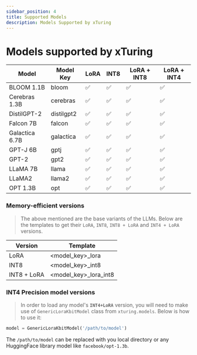 ```yaml
---
sidebar_position: 4
title: Supported Models
description: Models Supported by xTuring
---
```


# Models supported by xTuring

|   Model | Model Key | LoRA | INT8 | LoRA + INT8 | LoRA + INT4 |   
| ------ | --- | ---| --- | --- | --- |
| BLOOM 1.1B| bloom |  ✅ | ✅ | ✅ | ✅ |
| Cerebras 1.3B| cerebras | ✅  | ✅ | ✅ | ✅ |
| DistilGPT-2 | distilgpt2 | ✅  | ✅ | ✅ | ✅ |
| Falcon 7B | falcon | ✅  | ✅ | ✅ | ✅ |
| Galactica 6.7B| galactica | ✅  | ✅ | ✅ | ✅ |
| GPT-J  6B | gptj | ✅ | ✅ | ✅ | ✅ |
| GPT-2  | gpt2 | ✅  | ✅ | ✅ | ✅ |
| LLaMA  7B | llama | ✅ | ✅ | ✅ | ✅ |
| LLaMA2  | llama2 | ✅ | ✅ | ✅ | ✅ |
| OPT 1.3B  | opt | ✅ | ✅ |  ✅ | ✅ |

### Memory-efficient versions
> The above mentioned are the base variants of the LLMs. Below are the templates to get their `LoRA`, `INT8`, `INT8 + LoRA` and `INT4 + LoRA` versions.

| Version | Template |
| -- | -- |
| LoRA |  <model_key>_lora|
| INT8 |  <model_key>_int8|
| INT8 + LoRA |  <model_key>_lora_int8|

### INT4 Precision model versions
> In order to load any model's __`INT4+LoRA`__ version, you will need to make use of `GenericLoraKbitModel` class from `xturing.models`. Below is how to use it:
```python
model = GenericLoraKbitModel('/path/to/model')
```
The `/path/to/model` can be replaced with you local directory or any HuggingFace library model like `facebook/opt-1.3b`.
